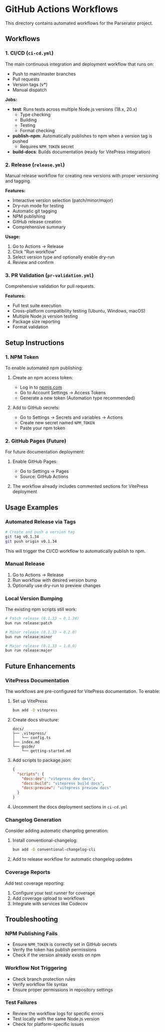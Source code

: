 # GitHub Actions Workflows

This directory contains automated workflows for the Parserator project.

## Workflows

### 1. CI/CD (`ci-cd.yml`)

The main continuous integration and deployment workflow that runs on:

- Push to main/master branches
- Pull requests
- Version tags (v\*)
- Manual dispatch

**Jobs:**

- **test**: Runs tests across multiple Node.js versions (18.x, 20.x)
  - Type checking
  - Building
  - Testing
  - Format checking
- **publish-npm**: Automatically publishes to npm when a version tag is pushed
  - Requires `NPM_TOKEN` secret
- **build-docs**: Builds documentation (ready for VitePress integration)

### 2. Release (`release.yml`)

Manual release workflow for creating new versions with proper versioning and tagging.

**Features:**

- Interactive version selection (patch/minor/major)
- Dry-run mode for testing
- Automatic git tagging
- NPM publishing
- GitHub release creation
- Comprehensive summary

**Usage:**

1. Go to Actions → Release
2. Click "Run workflow"
3. Select version type and optionally enable dry-run
4. Review and confirm

### 3. PR Validation (`pr-validation.yml`)

Comprehensive validation for pull requests.

**Features:**

- Full test suite execution
- Cross-platform compatibility testing (Ubuntu, Windows, macOS)
- Multiple Node.js version testing
- Package size reporting
- Format validation

## Setup Instructions

### 1. NPM Token

To enable automated npm publishing:

1. Create an npm access token:

   - Log in to [npmjs.com](https://www.npmjs.com/)
   - Go to Account Settings → Access Tokens
   - Generate a new token (Automation type recommended)

2. Add to GitHub secrets:
   - Go to Settings → Secrets and variables → Actions
   - Create new secret named `NPM_TOKEN`
   - Paste your npm token

### 2. GitHub Pages (Future)

For future documentation deployment:

1. Enable GitHub Pages:

   - Go to Settings → Pages
   - Source: GitHub Actions

2. The workflow already includes commented sections for VitePress deployment

## Usage Examples

### Automated Release via Tags

```bash
# Create and push a version tag
git tag v0.1.34
git push origin v0.1.34
```

This will trigger the CI/CD workflow to automatically publish to npm.

### Manual Release

1. Go to Actions → Release
2. Run workflow with desired version bump
3. Optionally use dry-run to preview changes

### Local Version Bumping

The existing npm scripts still work:

```bash
# Patch release (0.1.33 → 0.1.34)
bun run release:patch

# Minor release (0.1.33 → 0.2.0)
bun run release:minor

# Major release (0.1.33 → 1.0.0)
bun run release:major
```

## Future Enhancements

### VitePress Documentation

The workflows are pre-configured for VitePress documentation. To enable:

1. Set up VitePress:

   ```bash
   bun add -D vitepress
   ```

2. Create docs structure:

   ```
   docs/
   ├── .vitepress/
   │   └── config.ts
   ├── index.md
   └── guide/
       └── getting-started.md
   ```

3. Add scripts to package.json:

   ```json
   {
     "scripts": {
       "docs:dev": "vitepress dev docs",
       "docs:build": "vitepress build docs",
       "docs:preview": "vitepress preview docs"
     }
   }
   ```

4. Uncomment the docs deployment sections in `ci-cd.yml`

### Changelog Generation

Consider adding automatic changelog generation:

1. Install conventional-changelog:

   ```bash
   bun add -D conventional-changelog-cli
   ```

2. Add to release workflow for automatic changelog updates

### Coverage Reports

Add test coverage reporting:

1. Configure your test runner for coverage
2. Add coverage upload to workflows
3. Integrate with services like Codecov

## Troubleshooting

### NPM Publishing Fails

- Ensure `NPM_TOKEN` is correctly set in GitHub secrets
- Verify the token has publish permissions
- Check if the version already exists on npm

### Workflow Not Triggering

- Check branch protection rules
- Verify workflow file syntax
- Ensure proper permissions in repository settings

### Test Failures

- Review the workflow logs for specific errors
- Test locally with the same Node.js version
- Check for platform-specific issues
